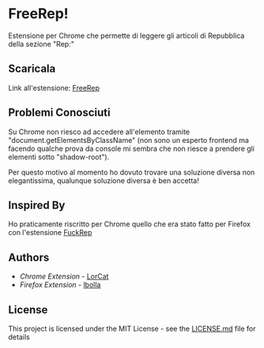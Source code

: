 # FreeRep!
Estensione per Chrome che permette di leggere gli articoli di Repubblica della sezione "Rep:" 

## Scaricala

Link all'estensione: [FreeRep](https://chrome.google.com/webstore/detail/freerep/aejgffdcnldbchplgleoedhhblfeidmo)

## Problemi Conosciuti
Su Chrome non riesco ad accedere all'elemento tramite "document.getElementsByClassName" (non sono un esperto frontend ma facendo qualche prova da console mi sembra che non riesce a prendere gli elementi sotto "shadow-root").
 
Per questo motivo al momento ho dovuto trovare una soluzione diversa non elegantissima, qualunque soluzione diversa è ben accetta!
## Inspired By
Ho praticamente riscritto per Chrome quello che era stato fatto per Firefox con l'estensione [FuckRep](https://addons.mozilla.org/it/firefox/addon/fuckrep/)

## Authors

* *Chrome Extension* - [LorCat](https://github.com/LorCat9)
* *Firefox Extension* - [lbolla](https://github.com/lbolla)
## License

This project is licensed under the MIT License - see the [LICENSE.md](LICENSE.md) file for details

